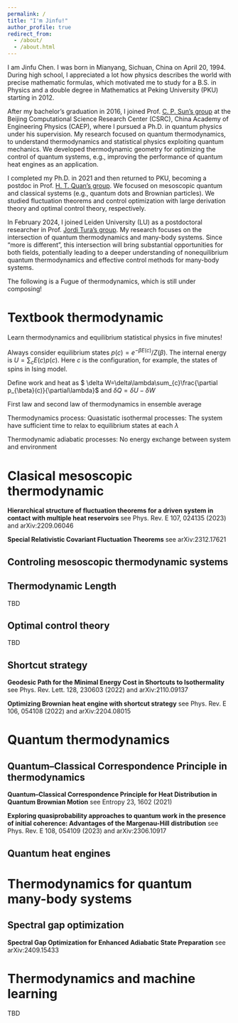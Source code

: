 ```yaml
---
permalink: /
title: "I'm Jinfu!"
author_profile: true
redirect_from: 
  - /about/
  - /about.html
---
```

I am Jinfu Chen. I was born in Mianyang, Sichuan, China on April 20, 1994. During high school, I appreciated a lot how physics describes the world with precise mathematic formulas, which motivated me to study for a B.S. in Physics and a double degree in Mathematics at Peking University (PKU) starting in 2012.

After my bachelor’s graduation in 2016, I joined Prof. [C. P. Sun’s group](http://suncp.gscaep.ac.cn) at the Beijing Computational Science Research Center (CSRC), China Academy of Engineering Physics (CAEP), where I pursued a Ph.D. in quantum physics under his supervision. My research focused on quantum thermodynamics, to understand thermodynamics and statistical physics exploiting quantum mechanics. We developed thermodynamic geometry for optimizing the control of quantum systems, e.g., improving the performance of quantum heat engines as an application.

I completed my Ph.D. in 2021 and then returned to PKU, becoming a postdoc in Prof. [H. T. Quan’s group](https://scholar.google.com/citations?hl=de&user=PTULG-sAAAAJ). We focused on mesoscopic quantum and classical systems (e.g., quantum dots and Brownian particles). We studied fluctuation theorems and control optimization with large derivation theory and optimal control theory, respectively.

In February 2024, I joined Leiden University (LU) as a postdoctoral researcher in Prof. [Jordi Tura’s group](https://jtura.cat). My research focuses on the intersection of quantum thermodynamics and many-body systems. Since “more is different”, this intersection will bring substantial opportunities for both fields, potentially leading to a deeper understanding of nonequilibrium quantum thermodynamics and effective control methods for many-body systems.


The following is a Fugue of thermodynamics, which is still under composing!

Textbook thermodynamic
======
Learn thermodynamics and equilibrium statistical physics in five minutes!

Always consider equilibrium states $p(c)=e^{-\beta E(c)}/Z(\beta)$. The internal energy is $U=\sum_{c} E(c) p(c)$. Here $c$ is the configuration, for example, the states of spins in Ising model.

Define work and heat as $ \delta W=\delta\lambda\sum_{c}\frac{\partial p_{\beta}(c)}{\partial\lambda}$ and $\delta Q=\delta U-\delta W$

First law and second law of thermodynamics in ensemble average

Thermodynamics process: Quasistatic isothermal processes: The system have sufficient time to relax to equilibrium states at each $\lambda$

Thermodynamic adiabatic processes: No energy exchange between system and environment


Clasical mesoscopic thermodynamic
======

**Hierarchical structure of fluctuation theorems for a driven system in contact with multiple heat reservoirs**
see Phys. Rev. E 107, 024135 (2023) and arXiv:2209.06046 

**Special Relativistic Covariant Fluctuation Theorems**
see arXiv:2312.17621

Controling mesoscopic thermodynamic systems
------

Thermodynamic Length
------
TBD

Optimal control theory
------
TBD

Shortcut strategy
------
**Geodesic Path for the Minimal Energy Cost in Shortcuts to Isothermality**
see Phys. Rev. Lett. 128, 230603 (2022) and arXiv:2110.09137 

**Optimizing Brownian heat engine with shortcut strategy**
see Phys. Rev. E 106, 054108 (2022) and arXiv:2204.08015


Quantum thermodynamics
======
Quantum–Classical Correspondence Principle in thermodynamics
------
**Quantum–Classical Correspondence Principle for Heat Distribution in Quantum Brownian Motion**
see Entropy 23, 1602 (2021)

**Exploring quasiprobability approaches to quantum work in the presence of initial coherence: Advantages of the Margenau-Hill distribution**
see Phys. Rev. E 108, 054109 (2023) and arXiv:2306.10917

Quantum heat engines
------

Thermodynamics for quantum many-body systems
======
Spectral gap optimization
------
**Spectral Gap Optimization for Enhanced Adiabatic State Preparation**
see arXiv:2409.15433

Thermodynamics and machine learning
======
TBD








